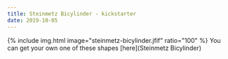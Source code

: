 ```yaml
---
title: Steinmetz Bicylinder - kickstarter
date: 2019-10-05
---
```

{% include img.html image="steinmetz-bicylinder.jfif" ratio="100" %}
You can get your own one of these shapes [here](Steinmetz Bicylinder)